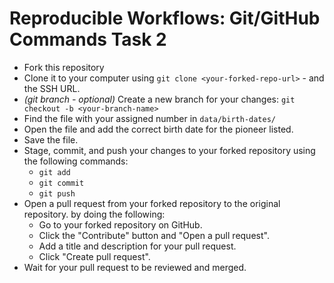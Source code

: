 # Reproducible Workflows: Git/GitHub Commands Task 2

* Fork this repository
* Clone it to your computer using `git clone <your-forked-repo-url>` - and the SSH URL.
* *(git branch - optional)* Create a new branch for your changes: `git checkout -b <your-branch-name>`
* Find the file with your assigned number in `data/birth-dates/`
* Open the file and add the correct birth date for the pioneer listed.
* Save the file.
* Stage, commit, and push your changes to your forked repository using the following commands:
    * `git add`
    * `git commit`
    * `git push`
* Open a pull request from your forked repository to the original repository. by doing the following:
    * Go to your forked repository on GitHub.
    * Click the "Contribute" button and "Open a pull request".
    * Add a title and description for your pull request.
    * Click "Create pull request".
* Wait for your pull request to be reviewed and merged.

